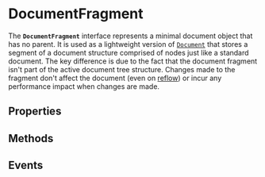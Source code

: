 # DocumentFragment

<div class='overview'><span class="seoSummary">The <strong><code>DocumentFragment</code></strong> interface represents a minimal document object that has no parent. It is used as a lightweight version of <a href="/en-US/docs/Web/API/Document" title="The Document interface represents any web page loaded in the browser and serves as an entry point into the web page's content, which is the DOM tree."><code>Document</code></a> that stores a segment of a document structure comprised of nodes just like a standard document.</span> The key difference is due to the fact that&nbsp;the&nbsp;document fragment isn't part of the active document tree structure.&nbsp;Changes made to the fragment don't affect the document (even on&nbsp;<a class="glossaryLink" href="/en-US/docs/Glossary/reflow" title="reflow: Reflow&nbsp;happens when a browser must process and draw part or all of a webpage again, such as after an update on an interactive site.">reflow</a>)&nbsp;or incur any performance impact when changes are made.</div>

## Properties

## Methods

## Events
